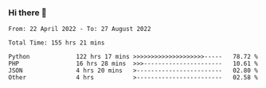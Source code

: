 ### Hi there 👋

<!--START_SECTION:waka-->

```text
From: 22 April 2022 - To: 27 August 2022

Total Time: 155 hrs 21 mins

Python             122 hrs 17 mins >>>>>>>>>>>>>>>>>>>>-----   78.72 %
PHP                16 hrs 28 mins  >>>----------------------   10.61 %
JSON               4 hrs 20 mins   >------------------------   02.80 %
Other              4 hrs           >------------------------   02.58 %
```

<!--END_SECTION:waka-->

<!--
**umarfarouk98/umarfarouk98** is a ✨ _special_ ✨ repository because its `README.md` (this file) appears on your GitHub profile.

Here are some ideas to get you started:

- 🔭 I’m currently working on ...
- 🌱 I’m currently learning ...
- 👯 I’m looking to collaborate on ...
- 🤔 I’m looking for help with ...
- 💬 Ask me about ...
- 📫 How to reach me: ...
- 😄 Pronouns: ...
- ⚡ Fun fact: ...
-->
